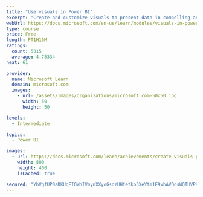 ```yaml
---
title: "Use visuals in Power BI"
excerpt: "Create and customize visuals to present data in compelling and insightful ways."
webUrl: https://docs.microsoft.com/en-us/learn/modules/visuals-in-power-bi/
type: course
price: Free
length: PT1H16M
ratings:
  count: 5015
  average: 4.75334
heat: 61

provider:
  name: Microsoft Learn
  domain: microsoft.com
  images:
    - url: /assets/images/organizations/microsoft.com-50x50.jpg
      width: 50
      height: 50

levels:
  - Intermediate

topics:
  - Power BI

images:
  - url: https://docs.microsoft.com/learn/achievements/create-visuals-power-bi-desktop-social.png
    width: 800
    height: 400
    isCached: true

secured: "YhVgfUP0aDKUqEIGWnIVmynXXyoGsdzUHfetko3XeYtm1E9vbAVQosWQTUVPHLN3Ts3uKbpaBW7jX56qzbDL1e+x5cVEEYbZ41SiS7lpaYr+KrH/c49YKL4ekxTjufCwcOZpclMN4syladfiHdE0GGQsUiYHyEignVepd2f/uzTwcGFCuLvK8OZtzd4n2A7JaC2MaaNR4yn9LhFGjLZ25bSmJpm+V/pTO4hlxb2DFkLkyYfqQxIzRkaUxdwJB9SlcYgvTwGsR4zAtne7iXkhY+3AIAFqRy1ypU/6zYVt9f2jWua45DdgXhaks9z+94wwhVGRme8TXucAFdpNAj754AHAijfGdJjUteQxc5QoOG3eaK1rVNps1GrUjlMQRsoTkMjt4Ar2KJPCSTwSkiKSQvbzifCmB1EW6SIiBEzfNCY=;+XfqQ+Lv4qzdxjcuYBsViQ=="
---
```


